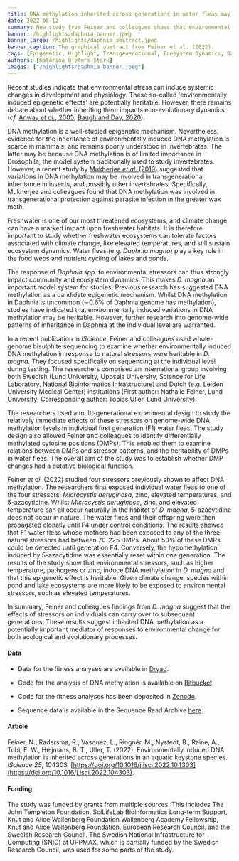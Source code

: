 ```yaml
---
title: DNA methylation inherited across generations in water fleas may influence freshwater ecosystems
date: 2022-08-12
summary: New study from Feiner and colleagues shows that environmental stressors induce DNA methylation in *D. magna* and that this epigenetic effect is heritable. Sequence data and code to analyse DNA-methylation and fitness are openly shared.
banner: /highlights/daphnia_banner.jpeg
banner_large: /highlights/daphnia_abstract.jpeg
banner_caption: The graphical abstract from Feiner et al. (2022).
tags: [Epigenetic, Highlight, Transgenerational, Ecosystem Dynamics, Daphnia]
authors: [Katarina Öjefors Stark]
images: ["/highlights/daphnia_banner.jpeg"]
---
```


Recent studies indicate that environmental stress can induce systemic changes in development and physiology. These so-called 'environmentally induced epigenetic effects' are potentially heritable. However, there remains debate about whether inheriting them impacts eco-evolutionary dynamics (*cf.* [Anway *et al.*, 2005](https://doi.org/10.1126/science.1108190); [Baugh and Day, 2020](https://doi.org/10.7554/eLife.58498)).

DNA methylation is a well-studied epigenetic mechanism. Nevertheless, evidence for the inheritance of environmentally induced DNA methylation is scarce in mammals, and remains poorly understood in invertebrates. The latter may be because DNA methylation is of limited importance in Drosophila, the model system traditionally used to study invertebrates. However, a recent study by [Mukherjee *et al.* (2019)](https://doi.org/10.1038/s41598-018-36829-8) suggested that variations in DNA methylation may be involved in transgenerational inheritance in insects, and possibly other invertebrates. Specifically, Mukherjee and colleagues found that DNA methylation was involved in transgenerational protection against parasite infection in the greater wax moth.   

Freshwater is one of our most threatened ecosystems, and climate change can have a marked impact upon freshwater habitats. It is therefore important to study whether freshwater ecosystems can tolerate factors associated with climate change, like elevated temperatures, and still sustain ecosystem dynamics. Water fleas (e.g. *Daphnia magna*) play a key role in the food webs and nutrient cycling of lakes and ponds.

The response of *Daphnia spp.* to environmental stressors can thus strongly impact community and ecosystem dynamics. This makes *D. magna* an important model system for studies. Previous research has suggested DNA methylation as a candidate epigenetic mechanism. Whilst DNA methylation in Daphnia is uncommon (∼0.6% of Daphnia genome has methylation), studies have indicated that environmentally induced variations in DNA methylation may be heritable. However, further research into genome-wide patterns of inheritance in Daphnia at the individual level are warranted.

In a recent publication in *iScience*, Feiner and colleagues used whole-genome bisulphite sequencing to examine whether environmentally induced DNA methylation in response to natural stressors were heritable in *D. magna*. They focused specifically on sequencing at the individual level during testing. The researchers comprised an international group involving both Swedish (Lund University, Uppsala University, Science for Life Laboratory, National Bioinformatics  Infrastructure) and Dutch (e.g. Leiden University Medical Center) institutions (First author: Nathalie Feiner, Lund University; Corresponding author: Tobias Uller, Lund University).

The researchers used a multi-generational experimental design to study the relatively immediate effects of these stressors on genome-wide DNA methylation levels in individual first generation (F1) water fleas. The study design also allowed Feiner and colleagues to identify differentially methylated cytosine positions (DMPs). This enabled them to examine relations between DMPs and stressor patterns, and the heritability of DMPs in water fleas. The overall aim of the study was to establish whether DMP changes had a putative biological function.

Feiner *et al.* (2022) studied four stressors previously shown to affect DNA methylation. The researchers first exposed individual water fleas to one of the four stressors; *Microcystis aeruginosa*, zinc, elevated temperatures, and 5-azacytidine.  Whilst *Microcystis aeruginosa*, zinc, and elevated temperature can all occur naturally in the habitat of *D. magna*, 5-azacytidine does not occur in nature. The water fleas and their offspring were then propagated clonally until F4 under control conditions. The results showed that F1 water fleas whose mothers had been exposed to any of the three natural stressors had between 70-225 DMPs. About 50% of these DMPs could be detected until generation F4. Conversely, the hypomethylation induced by 5-azacytidine was essentially reset within one generation.
The results of the study show that environmental stressors, such as higher temperature, pathogens or zinc, induce DNA methylation in *D. magna* and that this epigenetic effect is heritable. Given climate change, species within pond and lake ecosystems are more likely to be exposed to environmental stressors, such as elevated temperatures.

In summary, Feiner and colleagues findings from *D. magna* suggest that the effects of  stressors on individuals can carry over to subsequent generations. These results suggest inherited DNA methylation as a potentially important mediator of responses to environmental change for both ecological and evolutionary processes.

#### Data

* Data for the fitness analyses are available in [Dryad](https://doi.org/10.5061/dryad.f4qrfj6xq).

* Code for the analysis of DNA methylation is available on [Bitbucket](https://bitbucket.org/scilifelab-lts/t_uller_1801/).

* Code for the fitness analyses has been deposited in [Zenodo](https://doi.org/10.5281/zenodo.5635792).

* Sequence data is available in the Sequence Read Archive [here](https://www.ncbi.nlm.nih.gov/sra/?term=PRJNA760269).

#### Article

Feiner, N., Radersma, R., Vasquez, L., Ringnér, M., Nystedt, B., Raine, A., Tobi, E. W., Heijmans, B. T., Uller, T. (2022). Environmentally induced DNA methylation is inherited across generations in an aquatic keystone species. *iScience 25*, 104303. [https://doi.org/10.1016/j.isci.2022.104303](https://doi.org/10.1016/j.isci.2022.104303).

#### Funding

The study was funded by grants from multiple sources. This includes The John Templeton Foundation, SciLifeLab Bioinformatics Long-term Support, Knut and Alice Wallenberg Foundation Wallenberg Academy Fellowship, Knut and Alice Wallenberg Foundation, European Research Council, and the Swedish Research Council. The Swedish National Infrastructure for Computing (SNIC) at UPPMAX, which is partially funded by the Swedish Research Council, was used for some parts of the study.
